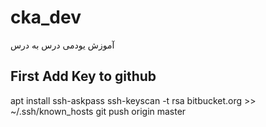 # cka_dev

آموزش یودمی درس به درس

## First Add Key to github ##
 apt install ssh-askpass
 ssh-keyscan -t rsa bitbucket.org >> ~/.ssh/known_hosts
 git push origin master
